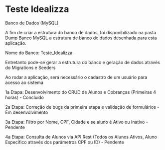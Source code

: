 # Teste Idealizza

Banco de Dados (MySQL)

A fim de criar a estrutura do banco de dados, foi disponibilizado na pasta Dump Banco MySQL a estrutura de banco de dados desenhada para esta aplicação.
	
Nome do Banco: Teste_Idealizza

Entretanto pode-se gerar a estrutura do banco e geração de dados através do Migrations e Seeders

Ao rodar a aplicação, será necessário o cadastro de um usuário para acesso ao sistema

1a Etapa: Desenvolvimento do CRUD de Alunos e Cobranças (Primeiras 4 horas) - Concluído

2a Etapa: Correção de bugs da primeira etapa e validação de formulários - Em desenvolvimento

3a Etapa: Filtro por Nome, CPF, Cidade e se aluno é Ativo ou Inativo - Pendente

4a Etapa: Consulta de Alunos via API Rest (Todos os Alunos Ativos, Aluno Específico através dos parâmetros CPF ou ID) - Pendente 


